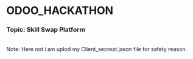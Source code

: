# ODOO_HACKATHON

<h3>Topic: Skill Swap Platform</h3><br>
Note: Here not i am uplod my Client_secreat.jason file for safety reason.
